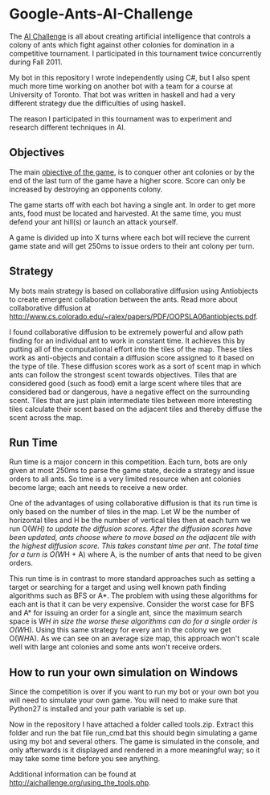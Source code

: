 Google-Ants-AI-Challenge
========================

The [AI Challenge](http://aichallenge.org/index.php) is all about creating artificial intelligence that controls a 
colony of ants which fight against other colonies for domination in a competitive tournament. 
I participated in this tournament twice concurrently during Fall 2011.

My bot in this repository I wrote independently using C#, but I also spent much more time working on another bot with a 
team for a course at University of Toronto. That bot was written in haskell and had a very different strategy due
the difficulties of using haskell.

The reason I participated in this tournament was to experiment and research different techniques in AI.

Objectives
--------
The main [objective of the game](http://aichallenge.org/problem_description.php), is to conquer other ant colonies or 
by the end of the last turn of the game have a higher score. Score can only be increased by destroying an opponents 
colony.

The game starts off with each bot having a single ant. In order to get more ants, food must be located and harvested.
At the same time, you must defend your ant hill(s) or launch an attack yourself.

A game is divided up into X turns where each bot will recieve the current game state and
will get 250ms to issue orders to their ant colony per turn.


Strategy
--------
My bots main strategy is based on collaborative diffusion
using Antiobjects to create emergent collaboration between the ants. Read more about collaborative diffusion at
http://www.cs.colorado.edu/~ralex/papers/PDF/OOPSLA06antiobjects.pdf. 

I found collaborative diffusion to be extremely powerful
and allow path finding for an individual ant to work in constant time. It achieves this by putting all of the
computational effort into the tiles of the map. These tiles work as anti-objects and contain a diffusion score
assigned to it based on the type of tile. These diffusion scores work as a sort of scent map in which ants can 
follow the strongest scent towards objectives. Tiles that are considered good (such as food) emit a large scent 
where tiles that are considered bad or dangerous, have a negative effect on the surrounding scent. 
Tiles that are just plain intermediate tiles between more interesting tiles calculate their scent based on the 
adjacent tiles and thereby diffuse the scent across the map.

Run Time
--------
Run time is a major concern in this competition. Each turn, bots are only given at most 250ms to parse the
game state, decide a strategy and issue orders to all ants. So time is a very limited resource when ant colonies
become large; each ant needs to receive a new order.

One of the advantages of using collaborative diffusion is that its run time is only based on the number
of tiles in the map. Let W be the number of horizontal tiles and H be the number of vertical tiles then at each
turn we run O(W*H) to update the diffusion scores. After the diffusion scores have been updated, ants choose where
to move based on the adjacent tile with the highest diffusion score. This takes constant time per ant. The total
time for a turn is O(W*H + A) where A, is the number of ants that need to be given orders.

This run time is in contrast to more standard approaches such as setting a target or searching for a target
and using well known path finding algorithms such as BFS or A*. The problem with using these algorithms for each ant 
is that it can be very expensive. Consider the worst case for BFS and A* for issuing an order for a single ant, 
since the maximum search space is W*H in size the worse these algorithms can do for a single order is O(W*H). 
Using this same strategy for every ant in the colony we get O(W*H*A). As we can see on an average size map, 
this approach won't scale well with large ant colonies and some ants won't receive orders.

How to run your own simulation on Windows
----------------
Since the competition is over if you want to run my bot or your own bot you will need to simulate your own
game. You will need to make sure that Python27 is installed and your path variable is set up.

Now in the repository I have attached a folder called tools.zip. Extract this folder and run the bat file run_cmd.bat 
this should begin simulating a game using my bot and several others. The game is simulated in the console, and only
afterwards is it displayed and rendered in a more meaningful way; so it may take some time before you see anything.

Additional information can be found at http://aichallenge.org/using_the_tools.php.
